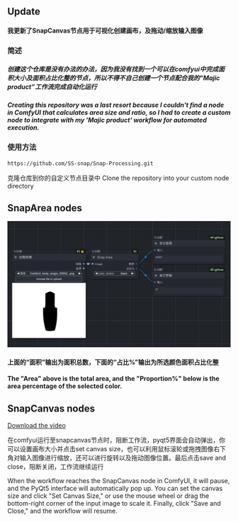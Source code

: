 ## Update
#### 我更新了SnapCanvas节点用于可视化创建画布，及拖动/缩放输入图像

### 简述

##### 创建这个仓库是没有办法的办法，因为我没有找到一个可以在comfyui中完成面积大小及面积占比化整的节点，所以不得不自己创建一个节点配合我的“Majic product”工作流完成自动化运行

##### Creating this repository was a last resort because I couldn't find a node in ComfyUI that calculates area size and ratio, so I had to create a custom node to integrate with my 'Majic product' workflow for automated execution.

### 使用方法
   ```bash
   https://github.com/SS-snap/Snap-Processing.git
   ```
克隆仓库到你的自定义节点目录中
Clone the repository into your custom node directory

## SnapArea nodes
![示例图片](./assets/example.png)

#### 上面的“面积”输出为面积总数，下面的“占比%”输出为所选颜色面积占比化整
#### The "Area" above is the total area, and the "Proportion%" below is the area percentage of the selected color.


## SnapCanvas nodes

[Download the video](ComfyUI-Snap_Processing/assets/SP.mp4)

在comfyui运行至snapcanvas节点时，阻断工作流，pyqt5界面会自动弹出，你可以设置画布大小并点击set canvas size，也可以利用鼠标滚轮或拖拽图像右下角对输入图像进行缩放，还可以进行旋转以及拖动图像位置。最后点击save and close，阻断关闭，工作流继续运行

When the workflow reaches the SnapCanvas node in ComfyUI, it will pause, and the PyQt5 interface will automatically pop up. You can set the canvas size and click "Set Canvas Size," or use the mouse wheel or drag the bottom-right corner of the input image to scale it. Finally, click "Save and Close," and the workflow will resume.
